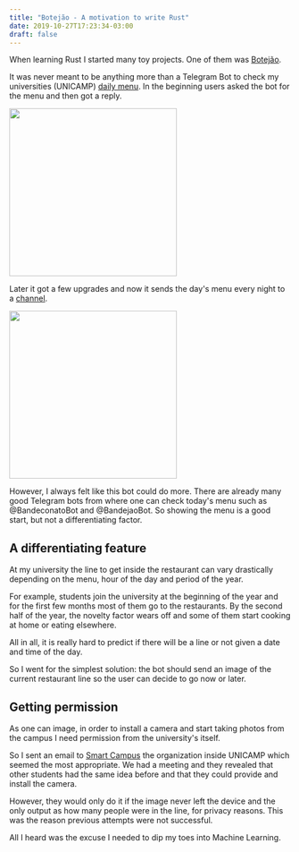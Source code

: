 ```yaml
---
title: "Botejão - A motivation to write Rust"
date: 2019-10-27T17:23:34-03:00
draft: false
---
```


When learning Rust I started many toy projects. One of them was [Botejão](https://github.com/tiberiusferreira/botejao).

It was never meant to be anything more than a Telegram Bot to check my universities (UNICAMP) [daily menu](https://www.prefeitura.unicamp.br/servicos/divisao-de-alimentacao/cardapio-dos-restaurantes). In the beginning users asked the bot for the menu and then got a reply.

<img src="/post_images/p1/botejao_v1.jpeg" width="300">
 

Later it got a few upgrades and now it sends the day's menu every night to a [channel](https://t.me/botejao_unicamp).

<img src="/post_images/p1/botejao_v2.jpeg" width="300">

However, I always felt like this bot could do more. There are already many good Telegram bots from where one can check 
today's menu such as @BandeconatoBot and @BandejaoBot. So showing the menu is a good start, but not a differentiating factor.

## A differentiating feature

At my university the line to get inside the restaurant can vary drastically depending on the menu, hour of the day and period of the year.

For example, students join the university at the beginning of the year and for the first few months most of them go to the restaurants. 
By the second half of the year, the novelty factor wears off and some of them start cooking at home or eating elsewhere. 

All in all, it is really hard to predict if there will be a line or not given a date and time of the day.

So I went for the simplest solution: the bot should send an image of the current restaurant line so the user can decide to go now or later.

## Getting permission

As one can image, in order to install a camera and start taking photos from the campus I need permission from the university's itself.

So I sent an email to [Smart Campus](http://smartcampus.prefeitura.unicamp.br) the organization inside UNICAMP which seemed the most appropriate. 
We had a meeting and they revealed that other students had the same idea before and that they could provide and install the camera.
 
However, they would only do it if the image never left the device and the only output as how many people were in the line,
for privacy reasons.
 This was the reason previous attempts were not successful. 
 
All I heard was the excuse I needed to dip my toes into Machine Learning.

 
   
